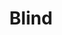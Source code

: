---
title: Blind
crosslinks:
- SPACEVAMPIRES
- AutoNewspaper
- AudioGames
- AskReddit
- sanfrancisco
- savedyouaclick
- knitting
- ski
- programming
- casualiama
- ScenesFromAHat
- vaporents
- Magic
- amazonecho
- RachelFlowers
- modnews
- DarthJarJar
---